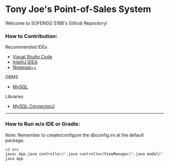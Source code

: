 # Tony Joe's Point-of-Sales System

Welcome to SOFENGG S18B's Github Repository!

### How to Contribution:
Recommended IDEs
- [Visual Studio Code](https://code.visualstudio.com/) 
- [IntelliJ IDEA](https://www.jetbrains.com/idea/)
- [Notepad++](https://notepad-plus-plus.org/)

DBMS 
- [MySQL](https://www.mysql.com/)

Libraries
- [MySQL Connector/J](https://dev.mysql.com/downloads/connector/j/5.1.html)

<hr></hr>

### How to Run w/o IDE or Gradle:

Note: Remember to create/configure the dbconfig.ini at the default package.
```sh
cd src
javac App.java controller/*.java controller/ViewManager/*.java model/*.java model/Transaction/*.java receipt/*.java 
java App
```
